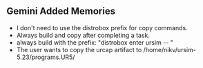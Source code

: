 ## Gemini Added Memories
- I don't need to use the distrobox prefix for copy commands.
- Always build and copy after completing a task.
- always build with the prefix: "distrobox enter ursim -- "
- The user wants to copy the urcap artifact to /home/nikv/ursim-5.23/programs.UR5/
